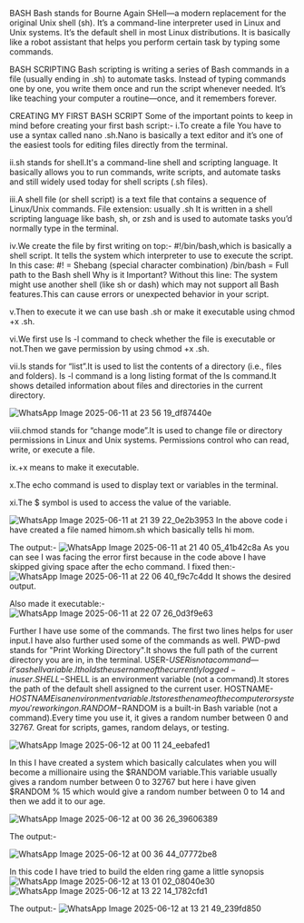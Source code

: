  BASH
 Bash stands for Bourne Again SHell—a modern replacement for the original Unix shell (sh).
 It’s a command-line interpreter used in Linux and Unix systems.
 It’s the default shell in most Linux distributions.
 It is basically like a robot assistant that helps you perform certain task by typing some commands.

 BASH SCRIPTING
Bash scripting is writing a series of Bash commands in a file (usually ending in .sh) to automate tasks.
Instead of typing commands one by one, you write them once and run the script whenever needed.
It’s like teaching your computer a routine—once, and it remembers forever.

CREATING MY FIRST BASH SCRIPT
Some of the important points to keep in mind before creating your first bash script:-
i.To create a file You have to use a syntax called nano <file name you want>.sh.Nano is basically a text editor and it’s one of the easiest tools for editing files directly from the terminal.

ii.sh stands for shell.It's a command-line shell and scripting language.
It basically allows you to run commands, write scripts, and automate tasks and still widely used today for shell scripts (.sh files).

iii.A shell file (or shell script) is a text file that contains a sequence of Linux/Unix commands.
File extension: usually .sh
It is written in a shell scripting language like bash, sh, or zsh and is used to automate tasks you’d normally type in the terminal.

iv.We create the file by first writing on top:- #!/bin/bash,which is basically a shell script.
It tells the system which interpreter to use to execute the script.
In this case:
#! = Shebang (special character combination)
/bin/bash = Full path to the Bash shell
Why is it Important?
Without this line:
The system might use another shell (like sh or dash) which may not support all Bash features.This can cause errors or unexpected behavior in your script.

v.Then to execute it we can use bash <file name you want>.sh or make it executable using chmod +x <file name you want>.sh.

vi.We first use ls -l command to check whether the file is executable or not.Then we gave permission by using chmod +x <file name you want>.sh.

vii.ls stands for “list”.It is used to list the contents of a directory (i.e., files and folders).
ls -l command is a long listing format of the ls command.It shows detailed information about files and directories in the current directory.


![WhatsApp Image 2025-06-11 at 23 56 19_df87440e](https://github.com/user-attachments/assets/efb0a96a-3e29-4a30-a1f8-4ae576978e7d)



viii.chmod stands for “change mode”.It is used to change file or directory permissions in Linux and Unix systems.
Permissions control who can read, write, or execute a file.

ix.+x means to make it executable.

x.The echo command is used to display text or variables in the terminal.

xi.The $ symbol is used to access the value of the variable.


![WhatsApp Image 2025-06-11 at 21 39 22_0e2b3953](https://github.com/user-attachments/assets/e509d193-2ee3-4234-82ba-4c2b4d030083)
In the above code i have created a file named himom.sh which basically tells hi mom.

The output:-
![WhatsApp Image 2025-06-11 at 21 40 05_41b42c8a](https://github.com/user-attachments/assets/8fe77c22-fd50-4569-91ac-4a9b9558e51a)
As you can see I was facing the error first because in the code above I have skipped giving space after the echo command.
I fixed then:-
![WhatsApp Image 2025-06-11 at 22 06 40_f9c7c4dd](https://github.com/user-attachments/assets/08ad50b3-6e67-4ead-be4f-c2347e643d4e)
It shows the desired output.

Also made it executable:-
![WhatsApp Image 2025-06-11 at 22 07 26_0d3f9e63](https://github.com/user-attachments/assets/4abd7b3a-0277-4d6f-87b0-8c0f05a16c33)

Further I have use some of the commands.
The first two lines helps for user input.I have also further used some of the commands as well.
PWD-pwd stands for "Print Working Directory".It shows the full path of the current directory you are in, in the terminal.
USER-$USER is not a command—it's a shell variable.It holds the username of the currently logged-in user.
SHELL-$SHELL is an environment variable (not a command).It stores the path of the default shell assigned to the current user.
HOSTNAME-$HOSTNAME is an environment variable.It stores the name of the computer or system you're working on.
RANDOM-$RANDOM is a built-in Bash variable (not a command).Every time you use it, it gives a random number between 0 and 32767.
Great for scripts, games, random delays, or testing.


![WhatsApp Image 2025-06-12 at 00 11 24_eebafed1](https://github.com/user-attachments/assets/bbec5bee-c763-4445-98fb-0c7fb44260d2)

In this I have created a system which basically calculates when you will become a millionaire using the $RANDOM variable.This variable usually 
gives a random number between 0 to 32767 but here i have given $RANDOM % 15 which would give a random number between 0 to 14 and then we add it 
to our age.

![WhatsApp Image 2025-06-12 at 00 36 26_39606389](https://github.com/user-attachments/assets/0ecfd180-7522-4a1f-b30f-a61ced11aea8)

The output:-

![WhatsApp Image 2025-06-12 at 00 36 44_07772be8](https://github.com/user-attachments/assets/8d413aa6-28a6-4784-8a82-078a95f5becf)


In this code I have tried to build the elden ring game a little synopsis
![WhatsApp Image 2025-06-12 at 13 01 02_08040e30](https://github.com/user-attachments/assets/24f8aa04-716e-4402-8143-e38f5c237751)
![WhatsApp Image 2025-06-12 at 13 22 14_1782cfd1](https://github.com/user-attachments/assets/dc98b746-120d-49a0-b05e-26e62b2db579)

The output:-
![WhatsApp Image 2025-06-12 at 13 21 49_239fd850](https://github.com/user-attachments/assets/f08d07a1-4c0e-4b03-9b62-e1567bc56cfb)









